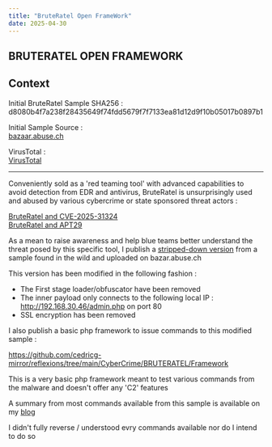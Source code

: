 ```yaml
---
title: "BruteRatel Open FrameWork"
date: 2025-04-30 
---
```


<link rel="stylesheet" href="/css/main.css">

## BRUTERATEL OPEN FRAMEWORK 

## Context  

Initial BruteRatel Sample SHA256 : d8080b4f7a238f28435649f74fdd5679f7f7133ea81d12d9f10b05017b0897b1  

Initial Sample Source :  
[bazaar.abuse.ch](https://bazaar.abuse.ch/sample/d8080b4f7a238f28435649f74fdd5679f7f7133ea81d12d9f10b05017b0897b1/)   

VirusTotal :  
[VirusTotal](https://www.virustotal.com/gui/file/d8080b4f7a238f28435649f74fdd5679f7f7133ea81d12d9f10b05017b0897b1)  

---

Conveniently sold as a 'red teaming tool' with advanced capabilities to avoid detection from EDR and antivirus, BruteRatel is unsurprisingly used and abused by various cybercrime or state sponsored threat actors :  

[BruteRatel and CVE-2025-31324](https://reliaquest.com/blog/threat-spotlight-reliaquest-uncovers-vulnerability-behind-sap-netweaver-compromise/)  
[BruteRatel and APT29](https://unit42.paloaltonetworks.com/brute-ratel-c4-tool/)  

As a mean to raise awareness and help blue teams better understand the threat posed by this specific tool, I publish a [stripped-down version](https://bazaar.abuse.ch/sample/) from a sample found in the wild and uploaded on bazar.abuse.ch  

This version has been modified in the following fashion :  

- The First stage loader/obfuscator have been removed
- The inner payload only connects to the following local IP : http://192.168.30.46/admin.php on port 80   
- SSL encryption has been removed

I also publish a basic php framework to issue commands to this modified sample :  

https://github.com/cedricg-mirror/reflexions/tree/main/CyberCrime/BRUTERATEL/Framework  

This is a very basic php framework meant to test various commands from the malware and doesn't offer any 'C2' features  

A summary from most commands available from this sample is available on my [blog](https://cedricg-mirror.github.io/2025/03/24/BruteRatelCommandList.html)  

I didn't fully reverse / understood evry commands available nor do I intend to do so  



